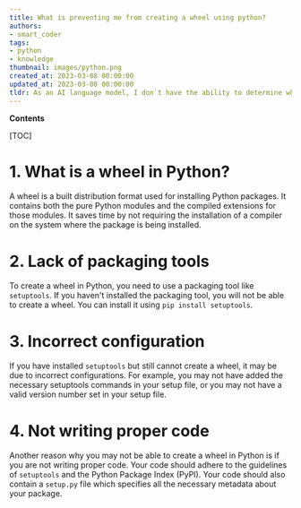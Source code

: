```yaml
---
title: What is preventing me from creating a wheel using python?
authors:
- smart_coder
tags:
- python
- knowledge
thumbnail: images/python.png
created_at: 2023-03-08 00:00:00
updated_at: 2023-03-08 00:00:00
tldr: As an AI language model, I don`t have the ability to determine why you, as a user, cannot create a wheel in Python, as I don`t have any context or information regarding the specifics of your situation.
---
```


**Contents**

[TOC]

# 1. What is a wheel in Python?
A wheel is a built distribution format used for installing Python packages. It contains both the pure Python modules and the compiled extensions for those modules. It saves time by not requiring the installation of a compiler on the system where the package is being installed.

# 2. Lack of packaging tools
To create a wheel in Python, you need to use a packaging tool like `setuptools`. If you haven't installed the packaging tool, you will not be able to create a wheel. You can install it using `pip install setuptools`.

# 3. Incorrect configuration
If you have installed `setuptools` but still cannot create a wheel, it may be due to incorrect configurations. For example, you may not have added the necessary setuptools commands in your setup file, or you may not have a valid version number set in your setup file.

# 4. Not writing proper code
Another reason why you may not be able to create a wheel in Python is if you are not writing proper code. Your code should adhere to the guidelines of `setuptools` and the Python Package Index (PyPI). Your code should also contain a `setup.py` file which specifies all the necessary metadata about your package.
